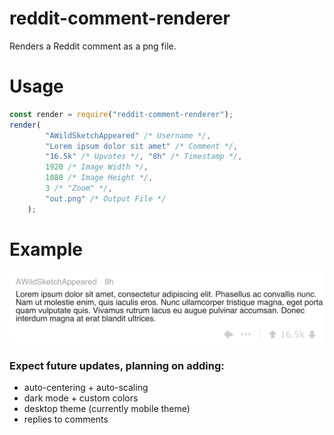 # reddit-comment-renderer

Renders a Reddit comment as a png file.

# Usage
```javascript
const render = require("reddit-comment-renderer");
render(
		"AWildSketchAppeared" /* Username */,
		"Lorem ipsum dolor sit amet" /* Comment */,
		"16.5k" /* Upvotes */, "8h" /* Timestamp */,
		1920 /* Image Width */,
		1080 /* Image Height */,
		3 /* "Zoom" */,
		"out.png" /* Output File */
	);
```

# Example
![Example](https://raw.githubusercontent.com/AndrewYatzkan/reddit-comment-renderer/master/comment.png)

### Expect future updates, planning on adding:
- auto-centering + auto-scaling
- dark mode + custom colors
- desktop theme (currently mobile theme)
- replies to comments